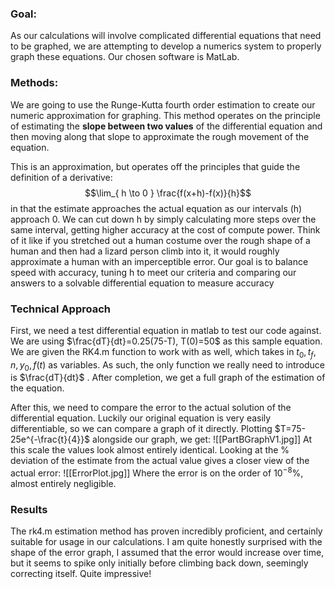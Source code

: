 ### Goal:
   As our calculations will involve complicated differential equations that need to be graphed, we are attempting to develop a numerics system to properly graph these equations. Our chosen software is MatLab.
### Methods:
   We are going to use the Runge-Kutta fourth order estimation to create our numeric approximation for graphing. This method operates on the principle of estimating the **slope between two values**  of the differential equation and then moving along that slope to approximate the rough movement of the equation. 
   
   This is an approximation, but operates off the principles that guide the definition of a derivative: $$\lim_{ h \to 0 } \frac{f(x+h)-f(x)}{h}$$in that the estimate approaches the actual equation as our intervals (h) approach 0. We can cut down h by simply calculating more steps over the same interval, getting higher accuracy at the cost of compute power. Think of it like if you stretched out a human costume over the rough shape of a human and then had a lizard person climb into it, it would roughly approximate a human with an imperceptible error. Our goal is to balance speed with accuracy, tuning h to meet our criteria and comparing our answers to a solvable differential equation to measure accuracy

### Technical Approach
   First, we need a test differential equation in matlab to test our code against. We are using $\frac{dT}{dt}=0.25(75-T), T(0)=50$ as this sample equation. We are given the RK4.m function to work with as well, which takes in $t_{0},t_{f},n,y_{0},f(t)$ as variables. As such, the only function we really need to introduce is $\frac{dT}{dt}$ .  After completion, we get a full graph of the estimation of the equation.
   
   After this, we need to compare the error to the actual solution of the differential equation. Luckily our original equation is very easily differentiable, so we can compare a graph of it directly. Plotting $T=75-25e^{-\frac{t}{4}}$ alongside our graph, we get: ![[PartBGraphV1.jpg]] At this scale the values look almost entirely identical. Looking at the % deviation of the estimate from the actual value gives a closer view of the actual error: ![[ErrorPlot.jpg]] Where the error is on the order of $10^{-8}$%, almost entirely negligible.
### Results
   The rk4.m estimation method has proven incredibly proficient, and certainly suitable for usage in our calculations. I am quite honestly surprised with the shape of the error graph, I assumed that the error would increase over time, but it seems to spike only initially before climbing back down, seemingly correcting itself. Quite impressive!
